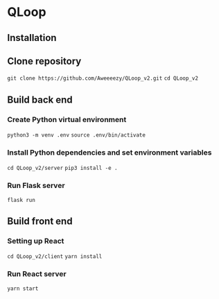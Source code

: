 QLoop
=========================

Installation
-------------------------

## Clone repository ##
`git clone https://github.com/Aweeeezy/QLoop_v2.git`
`cd QLoop_v2`

## Build back end ##

### Create Python virtual environment ###
`python3 -m venv .env`
`source .env/bin/activate`

### Install Python dependencies and set environment variables ###
`cd QLoop_v2/server`
`pip3 install -e .`

### Run Flask server ###
`flask run`

## Build front end ##

### Setting up React ###
`cd QLoop_v2/client`
`yarn install`

### Run React server ###
`yarn start`
